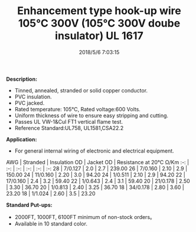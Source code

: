 ﻿---
layout: post 
title: Enhancement type hook-up wire 105℃ 300V (105℃ 300V doube insulator) UL 1617
tags: Hookup-Wire
categories: wire-cable
overview: For general pupose internal wiring of electronic and electrical equipment.
series: FN10
part_number: 10-1617-0
thumb_img: static/202003/18-thumb-20200327145849.jpg
small_img: static/202003/18-20200327145849.jpg
date: 2018/5/6 7:03:15
---


__Description:__

* Tinned, annealed, stranded or solid copper conductor.
* PVC insulation.
* PVC jacked. 
* Rated temperature: 105℃, Rated voltage:600 Volts.
* Uniform thickness of wire to ensure easy stripping and cutting.
* Passes UL VW-1&Cul FT1 vertical flame test.
* Reference Standard:UL758, UL1581,CSA22.2 
    
 
__Application:__

* For general internal wiring of electronic and electrical equipment. 


AWG | Stranded | Insulation OD | Jacket OD | Resistance at 20℃ Ω/Km
:-: | :-: |  :-: |  :-: |  :-: |  :-: 
28 | 7/0.127 | 2.0 | 2.7 | 239.00
26 | 7/0.160 | 2.10 | 2.9 | 150.00
24 | 11/0.160 | 2.20 | 3.0 | 94.20
24 | 1/0.511 | 2.10 | 2.9 | 94.20
22 | 17/0.160 | 2.4 | 3.2 | 59.40
22 | 1/0.643 | 2.4 | 3.1 | 59.40
20 | 21/0.178 | 2.50 | 3.30 | 36.70
20 | 1/0.813 | 2.40 | 3.25 | 36.70
18 | 34/0.178 | 2.80 | 3.60 |  23.20
18 | 1/1.024 | 2.60 | 3.5 | 23.20

__Standard Put-ups:__

* 2000FT, 1000FT, 6100FT minimum of non-stock orders。
* Available in 10 standard color. 


